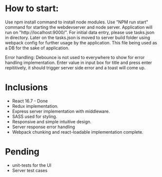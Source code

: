 # How to start:
Use npm install command to install node modules. 
Use "NPM run start" command for starting the webdevserver and node server. Application will run on "http://localhost:9000/".
For initial data entry, please use tasks.json in directory. 
Later on the tasks.json is moved to server build folder using webpack config for further usage by the application. This file being used as a DB for the sake of application.

Error handling: Debounce is not used to everywhere to show for error handling implementation. Enter value in input box for title and press enter repititively, it should trigger server side error and a toast will come up.


# Inclusions
* React 16.7 - Done
* Redux implementation.
* Express server implementation with middleware.
* SASS used for styling.
* Responsive and simple intuitive design.
* Server response error handling
* Webpack chunking and react-loadable implementation complete.

# Pending
* unit-tests for the UI 
* Server test cases
